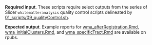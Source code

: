 __Required input__. These scripts require select outputs from the series of Slicer `whitematteranalysis` quality control scripts delineated by [01_scripts/09_qualityControl.sh](https://github.com/navonacalarco/Slicer/blob/master/01_scripts/09_qualityControl.sh).

__Expected output__. Example reports for [wma_afterRegistration.Rmd](https://github.com/navonacalarco/Slicer/blob/master/02_visualization/01_visualization_wma_afterRegistration.Rmd), [wma_initialClusters.Rmd](https://github.com/navonacalarco/Slicer/blob/master/02_visualization/02_visualization_wma_initialClusters.Rmd), and [wma_specificTract.Rmd](https://github.com/navonacalarco/Slicer/blob/master/02_visualization/03_visualization_wma_specificTract.Rmd) are available on rpubs.
